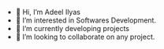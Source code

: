 - 👋 Hi, I’m Adeel Ilyas
- 👀 I’m interested in Softwares Development.
- 🌱 I’m currently developing projects
- 💞️ I’m looking to collaborate on any project.

<!---
AdeelIlyas2024/AdeelIlyas2024 is a ✨ special ✨ repository because its `README.md` (this file) appears on your GitHub profile.
You can click the Preview link to take a look at your changes.
--->
